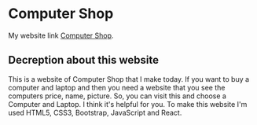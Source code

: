 # Computer Shop

My website link [Computer Shop](https://github.com/facebook/create-react-app).

## Decreption about this website

This is a website of Computer Shop that I make today. If you want to buy a computer and laptop and then  you need a website that you see the computers price, name, picture. So, you can visit this  and choose a Computer and Laptop. I think it's helpful for you. To make this website I'm used HTML5, CSS3, Bootstrap, JavaScript and React.
